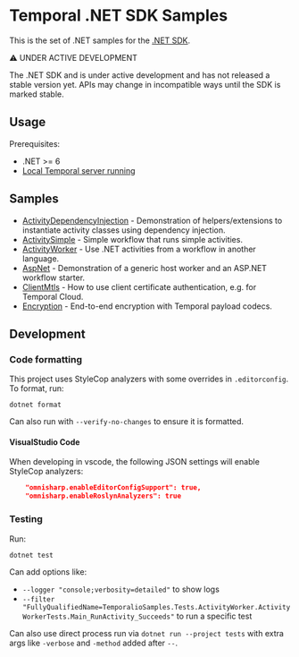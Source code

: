 # Temporal .NET SDK Samples

This is the set of .NET samples for the [.NET SDK](https://github.com/temporalio/sdk-dotnet).

⚠️ UNDER ACTIVE DEVELOPMENT

The .NET SDK and is under active development and has not released a stable version yet. APIs may change in incompatible
ways until the SDK is marked stable.

## Usage

Prerequisites:

* .NET >= 6
* [Local Temporal server running](https://docs.temporal.io/application-development/foundations#run-a-development-cluster)

## Samples

<!-- Keep this list in alphabetical order -->
* [ActivityDependencyInjection](src/ActivityDependencyInjection) - Demonstration of helpers/extensions to instantiate
  activity classes using dependency injection.
* [ActivitySimple](src/ActivitySimple) - Simple workflow that runs simple activities.
* [ActivityWorker](src/ActivityWorker) - Use .NET activities from a workflow in another language.
* [AspNet](src/AspNet) - Demonstration of a generic host worker and an ASP.NET workflow starter.
* [ClientMtls](src/ClientMtls) - How to use client certificate authentication, e.g. for Temporal Cloud.
* [Encryption](src/Encryption) - End-to-end encryption with Temporal payload codecs.

## Development

### Code formatting

This project uses StyleCop analyzers with some overrides in `.editorconfig`. To format, run:

    dotnet format

Can also run with `--verify-no-changes` to ensure it is formatted.

#### VisualStudio Code

When developing in vscode, the following JSON settings will enable StyleCop analyzers:

```json
    "omnisharp.enableEditorConfigSupport": true,
    "omnisharp.enableRoslynAnalyzers": true
```

### Testing

Run:

    dotnet test

Can add options like:

* `--logger "console;verbosity=detailed"` to show logs
* `--filter "FullyQualifiedName=TemporalioSamples.Tests.ActivityWorker.ActivityWorkerTests.Main_RunActivity_Succeeds"`
  to run a specific test

Can also use direct process run via `dotnet run --project tests` with extra args like `-verbose` and
`-method` added after `--`.